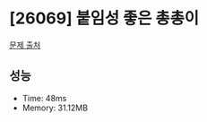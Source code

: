 # [26069] 붙임성 좋은 총총이

[문제 출처](https://www.acmicpc.net/problem/26069)

## 성능

- Time: 48ms
- Memory: 31.12MB